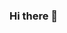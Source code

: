 ### Hi there 👋

<!--
**tomisin21/tomisin21** is a ✨ _special_ ✨ repository because its `README.md` (this file) appears on your GitHub profile.

Here are some ideas to get you started:

- 🔭 I’m currently working on 
- 🌱 I’m currently learning python
- 👯 I’m looking to collaborate on data engineering projects
- 🤔 I’m looking for help with python and SQL
- 💬 Ask me about ...
- 📫 How to reach me: ...
- 😄 Pronouns: ...
- ⚡ Fun fact: The period in time between the building of the pyramids and Cleopatra's reign is longer than the period in time between the present day and Cleopatra's rule
-->
